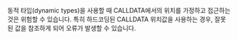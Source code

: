 동적 타입(dynamic types)을 사용할 때 CALLDATA에서의 위치를 가정하고 접근하는 것은 위험할 수 있습니다. 특히 하드코딩된 CALLDATA 위치값을 사용하는 경우, 잘못된 값을 참조하게 되어 오류가 발생할 수 있습니다. 